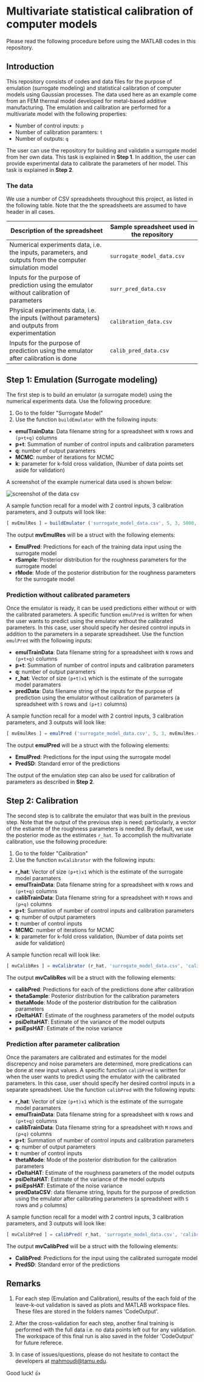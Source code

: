 # Multivariate statistical calibration of computer models

Please read the following procedure before using the MATLAB codes in this repository.

## Introduction
This repository consists of codes and data files for the purpose of emulation (surrogate modeling) and statistical calibration of computer models using Gaussian processes. The data used here as an example come from an FEM thermal model developed for metal-based additive manufacturing. The emulation and calibration are performed for a multivariate model with the following properties:

- Number of control inputs: `p`
- Number of calibration paramters: `t`
- Number of outputs: `q`

The user can use the repository for building and validatin a surrogate model from her own data. This task is explained in **Step 1**.
In addition, the user can provide experimental data to calibrate the parameters of her model. This task is explained in **Step 2**.

### The data

We use a number of CSV spreadsheets throughout this project, as listed in the following table. Note that the the spreadsheets are assumed to have header in all cases.

Description of the spreadsheet | Sample spreadsheet used in the repository
------------ | -------------
Numerical experiments data, i.e. the inputs, parameters, and outputs from the computer simulation model | `surrogate_model_data.csv`
Inputs for the purpose of prediction using the emulator without calibration of parameters | `surr_pred_data.csv`
Physical experiments data, i.e. the inputs (without parameters) and outputs from experimentation | `calibration_data.csv`
Inputs for the purpose of prediction using the emulator after calibration is done| `calib_pred_data.csv`






## Step 1: Emulation (Surrogate modeling)

The first step is to build an emulator (a surrogate model) using the numerical experiments data. Use the following procedure:

1. Go to the folder "Surrogate Model"
2. Use the function `buildEmulator` with the following inputs:

* **emulTrainData**: 	Data filename string for a spreadsheet with `N` rows and `(p+t+q)` columns
* **p+t**: 		Summation of number of control inputs and calibration parameters
* **q**:		number of output parameters
* **MCMC**: 	number of iterations for MCMC
* **k**: 		parameter for k-fold cross validation, (Number of data points set aside for validation) 


A screenshot of the example numerical data used is shown below:

![screenshot of the data csv](https://github.com/mahmoudi-tapia/MVcalibration/blob/master/SurrogateModel/surrogate_model_data_scr.JPG)

A sample function recall for a model with 2 control inputs, 3 calibration parameters, and 3 outputs will look like:

```javascript
[ mvEmulRes ] = buildEmulator ('surrogate_model_data.csv', 5, 3, 5000, 13);
```
The output **mvEmulRes** will be a struct with the following elements:

* **EmulPred**: 	Predictions for each of the training data input using the surrogate model
* **rSample**: 		Posterior distribution for the roughness parameters for the surrogate model
* **rMode**:		Mode of the posterior distribution for the roughness parameters for the surrogate model

### Prediction without calibrated parameters
Once the emulator is ready, it can be used predictions either without or with the calibrated parameters. A specific function `emulPred` is written for when the user wants to predict using the emulator without the calibrated parameters. In this case, user should specify her desired control inputs in addition to the parameters in a separate spreadsheet. Use the function `emulPred` with the following inputs:

* **emulTrainData**: 	Data filename string for a spreadsheet with `N` rows and `(p+t+q)` columns
* **p+t**: 		Summation of number of control inputs and calibration parameters
* **q**:		number of output parameters
* **r_hat**:     Vector of size `(p+t)x1` which is the estimate of the surrogate model paramaters
* **predData**: Data filename string of the inputs for the purpose of prediction using the emulator without calibration of parameters (a spreadsheet with `S` rows and `(p+t)` columns)

A sample function recall for a model with 2 control inputs, 3 calibration parameters, and 3 outputs will look like:

```javascript
[ mvEmulRes ] = emulPred ('surrogate_model_data.csv', 5, 3, mvEmulRes.rMode , 'surr_pred_data.csv');
```

The output **emulPred** will be a struct with the following elements:

* **EmulPred**: 	Predictions for the input using the surrogate model
* **PredSD**: 		Standard error of the predictions

The output of the emulation step can also be used for calibration of parameters as described in **Step 2**.

## Step 2: Calibration

The second step is to calibrate the emulator that was built in the previous step. Note that the output of the previous step is need; particularly, a vector of the estiamte of the roughness parameters is needed. By default, we use the posterior mode as the estimates `r_hat`. To accomplish the multivariate calibration, use the following procedure:

1. Go to the folder "Calibration"
2. Use the function `mvCalibrator` with the following inputs:

* **r_hat**:     Vector of size `(p+t)x1` which is the estimate of the surrogate model paramaters
*  **emulTrainData**: 	Data filename string for a spreadsheet with `N` rows and `(p+t+q)` columns
*  **calibTrainData**:   Data filename string for a spreadsheet with `M` rows and `(p+q)` columns
* **p+t**: 		Summation of number of control inputs and calibration parameters
* **q**:		number of output parameters
* **t**:             number of control inputs
* **MCMC**: 	number of iterations for MCMC
* **k**: 		parameter for k-fold cross validation, (Number of data points set aside for validation)

A sample function recall will look like:

```javascript
[ mvCalibRes ] = mvCalibrator (r_hat, 'surrogate_model_data.csv', 'calibration_data.csv', 5, 3, 2, 5000, 4);
```
The output **mvCalibRes** will be a struct with the following elements:

* **calibPred**: 	Predictions for each of the predictions done after calibration
* **thetaSample**: 		Posterior distribution for the calibration parameters
* **thetaMode**:		Mode of the posterior distribution for the calibration parameters 
* **rDeltaHAT**: 		Estimate of the roughness parameters of the model outputs
* **psiDeltaHAT**:		Estimate of the variance of the model outputs
* **psiEpsHAT**:		Estimate of the noise variance

### Prediction after parameter calibration
Once the paramaters are calibrated and estimates for the model discrepency and noise parameters are determined, more predications can be done at new input values. A specific function `calibPred` is written for when the user wants to predict using the emulator with the calibrated parameters. In this case, user should specify her desired control inputs in a separate spreadsheet. Use the function `calibPred` with the following inputs:

* **r_hat**:     Vector of size `(p+t)x1` which is the estimate of the surrogate model paramaters
*  **emulTrainData**: 	Data filename string for a spreadsheet with `N` rows and `(p+t+q)` columns
*  **calibTrainData**:   Data filename string for a spreadsheet with `M` rows and `(p+q)` columns
* **p+t**: 		Summation of number of control inputs and calibration parameters
* **q**:		number of output parameters
* **t**:             number of control inputs
* **thetaMode**:		Mode of the posterior distribution for the calibration parameters 
* **rDeltaHAT**: 		Estimate of the roughness parameters of the model outputs
* **psiDeltaHAT**:		Estimate of the variance of the model outputs
* **psiEpsHAT**:		Estimate of the noise variance
* **predDataCSV**:       data filename string, Inputs for the purpose of prediction using the emulator after calibrating parameters (a spreadsheet with `S` rows and `p` columns)

A sample function recall for a model with 2 control inputs, 3 calibration parameters, and 3 outputs will look like:

```javascript
[ mvCalibPred ] = calibPred( r_hat, 'surrogate_model_data.csv', 'calibration_data.csv', 5, 3, 2, mvCalibRes.thetaMode , mvCalibRes.rDeltaHAT, mvCalibRes.psiDeltaHAT, mvCalibRes.psiEpsHAT, 'calib_pred_data.csv');
```

The output **mvCalibPred** will be a struct with the following elements:

* **CalibPred**: 	Predictions for the input using the calibrated surrogate model
* **PredSD**: 		Standard error of the predictions

## Remarks

1. For each step (Emulation and Calibration), results of the each fold of the leave-k-out validation is saved as plots and MATLAB workspace files. These files are stored in the folders names 'CodeOutput'.

2. After the cross-validation for each step, another final training is performed with the full data i.e. no data points left out for any validation. The workspace of this final run is also saved in the folder 'CodeOutput' for future referece.

3. In case of issues/questions, please do not hesitate to contact the developers at mahmoudi@tamu.edu. 

 
Good luck! :+1:
